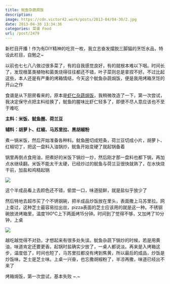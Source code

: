 ```yaml
---
title: 鱿鱼杂蔬焗饭
description: 
image: https://cdn.victor42.work/posts/2013-04/04-30/2.jpg
date: 2013-04-30 13:34:36
categories: 菜谱 Food
url: /post/2479
---
```


新栏目开播！作为有DIY精神的吃货一枚，我立志奋发摆脱三脚猫的烹饪水品，特设此栏目，自勉之~

以前也七七八八做过很多菜了，有的自我感觉良好，有的就根本难以下咽。时间长了，发现根茎类植物和菌类烧得往往都还不错，叶子菜则总是拿捏不好。不过比起这些，本人还是有严重的烤箱情结，今天这个鱿鱼杂蔬焗饭，便是我用烤箱烹饪的开山之作

食谱是从下厨房看来的，原本是[虾仁杂蔬焗饭](http://www.xiachufang.com/recipe/99953/)，我稍微改造了一下，第一次尝试，我决定保守点把主料给换了，鱿鱼的腥味比虾仁轻多了，即便不尽人意应该也不至于难吃

**主料：米饭、鱿鱼圈、荷兰豆**

**辅料：胡萝卜、红椒、马苏里拉、黑胡椒粉**

煮一锅米饭，然后开始准备各种料。鱿鱼圈切成短条，荷兰豆切成小片，胡萝卜、红椒切丁，把这一盘料入油锅炒，鱿鱼开始变硬了就起锅备着

锅里再倒点食用油，把煮好的米饭下锅炒一炒，然后刚才那一盘料也都下锅，再加点水继续翻。米饭不能太干太硬，已经炒过的鱿鱼与荷兰豆很快就熟了，在水快烧干前，加盐和鸡精起锅

![](https://cdn.victor42.work/posts/2013-04/04-30/1.jpg)

这个半成品看上去颜色还不错，偷尝一口，味道挺鲜，就是盐似乎放少了

然后特地去超市买了个不锈钢碗，把半成品炒饭放在里头，表面撒上马苏里拉。网上查过，这种芝士最容易拉出丝，pizza表面的芝士应该用的就是这一种。不锈钢碗放进烤箱里，温度190℃上下两面烤15分钟。时间到了觉得不够，又加烤了10分钟，上桌

![](https://cdn.victor42.work/posts/2013-04/04-30/2.jpg)

越吃越觉得不对劲，才想起来有很多处失误。鱿鱼杂蔬下锅炒的时候，若是用黄油，味道肯定还要更香。起锅时盐确实少放了，一桌人都说淡。再来是入烤箱这步，温度低了，时间也短了，马苏里拉都没有烤到焦黄，所以最后的成品，炒饭是炒饭味，芝士是芝士味。上桌一兴奋，也忘撒胡椒粉了，半凉再撒，味道已经出不来了

烤箱焗饭，第一次尝试，基本失败 ~.~